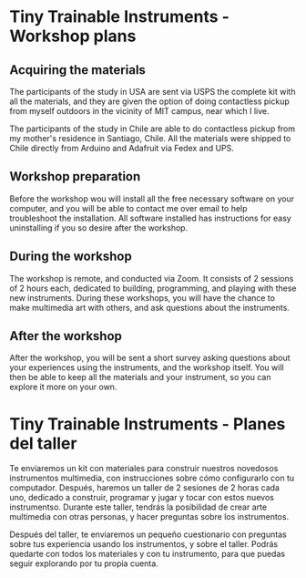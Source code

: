 # Tiny Trainable Instruments - Workshop plans

## Acquiring the materials

The participants of the study in USA are sent via USPS the complete kit with all the materials, and they are given the option of doing contactless pickup from myself outdoors in the vicinity of MIT campus, near which I live.

The participants of the study in Chile are able to do contactless pickup from my mother's residence in Santiago, Chile. All the materials  were shipped to Chile directly from Arduino and Adafruit via Fedex and UPS.

## Workshop preparation

Before the workshop wou will install all the free necessary software on your computer, and you will be able to contact me over email to help troubleshoot the installation. All software installed has instructions for easy uninstalling if you so desire after the workshop.

## During the workshop

The workshop is remote, and conducted via Zoom. It consists of 2 sessions of 2 hours each, dedicated to building, programming, and playing with these new instruments. During these workshops, you will have the chance to make multimedia art with others, and ask questions about the instruments.

## After the workshop

After the workshop, you will be sent a short survey asking questions about your experiences using the instruments, and the workshop itself. You will then be able to keep all the materials and your instrument, so you can explore it more on your own.

# Tiny Trainable Instruments - Planes del taller

Te enviaremos un kit con materiales para construir nuestros novedosos instrumentos multimedia, con instrucciones sobre cómo configurarlo con tu computador. Después, haremos un taller de 2 sesiones de 2 horas cada uno, dedicado a construir, programar y jugar y tocar con estos nuevos instrumentso. Durante este taller, tendrás la posibilidad de crear arte multimedia con otras personas, y hacer preguntas sobre los instrumentos.

Después del taller, te enviaremos un pequeño cuestionario con preguntas sobre tus experiencia usando los instrumentos, y sobre el taller. Podrás quedarte con todos los materiales y con tu instrumento, para que puedas seguir explorando por tu propia cuenta.
